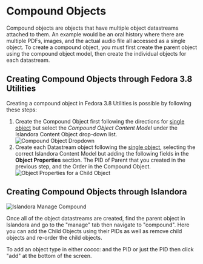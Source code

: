 # Compound Objects
Compound objects are objects that have multiple object datastreams
attached to them. An example would be an oral history where there are
multiple PDFs, images, and the actual audio file all accessed as a
single object. To create a compound object, you must first create the
parent object using the compound object model, then create the
individual objects for each datastream.

## Creating Compound Objects through Fedora 3.8 Utilities 
Creating a compound object in Fedora 3.8 Utilities is possible by 
following these steps:

1.  Create the Compound Object first following the directions for 
    [single object][SINGLE_OBJ] but select the *Compound Object Content Model*
    under the Islandora Content Object drop-down list. ![Compound Object Dropdown](/imgs/compound-object-dropdown.png)
1.  Create each Datastream object following the [single object][SINGLE_OBJ],
    selecting the correct Islandora Content Model but adding the following 
    fields in the **Object Properties** section. The PID of Parent that you 
    created in the previous step, and the Order in the Compound Object.
    ![Object Properties for a Child Object](/imgs/child-compound-obj-props.png)

## Creating Compound Objects through Islandora
![Islandora Manage Compound](/imgs/islandora-manage-compound.png)

Once all of the object datastreams are created, find the parent object
in Islandora and go to the "manage" tab then navigate to "compound".
Here you can add the Child Objects using their PIDs as well as remove
child objects and re-order the child objects.

To add an object type in either coccc: and the PID or just the PID then
click "add" at the bottom of the screen.

[SINGLE_OBJ]: /ingestion-of-digital-objects/single-object-ingestion
